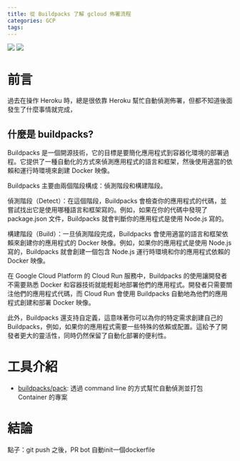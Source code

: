 ```yaml
---
title: 從 Buildpacks 了解 gcloud 佈署流程
categories: GCP
tags:
---
```



![](https://nijialin.com/images/2023/)
![](https://nijialin.com/images/common.jpeg)


# 前言

過去在操作 Heroku 時，總是很依靠 Heroku 幫忙自動偵測佈署，但都不知道後面發生了什麼事情就完成，

<!-- more -->


## 什麼是 buildpacks?

Buildpacks 是一個開源技術，它的目標是要簡化應用程式到容器化環境的部署過程。它提供了一種自動化的方式來偵測應用程式的語言和框架，然後使用適當的依賴和運行時環境來創建 Docker 映像。

Buildpacks 主要由兩個階段構成：偵測階段和構建階段。

偵測階段（Detect）：在這個階段，Buildpacks 會檢查你的應用程式的代碼，並嘗試找出它是使用哪種語言和框架寫的。例如，如果在你的代碼中發現了 package.json 文件，Buildpacks 就會判斷你的應用程式是使用 Node.js 寫的。

構建階段（Build）：一旦偵測階段完成，Buildpacks 會使用適當的語言和框架依賴來創建你的應用程式的 Docker 映像。例如，如果你的應用程式是使用 Node.js 寫的，Buildpacks 就會創建一個包含 Node.js 運行時環境和你的應用程式依賴的 Docker 映像。

在 Google Cloud Platform 的 Cloud Run 服務中，Buildpacks 的使用讓開發者不需要熟悉 Docker 和容器技術就能輕鬆地部署他們的應用程式。開發者只需要關注他們的應用程式代碼，而 Cloud Run 會使用 Buildpacks 自動地為他們的應用程式創建和部署 Docker 映像。

此外，Buildpacks 還支持自定義，這意味著你可以為你的特定需求創建自己的 Buildpacks，例如，如果你的應用程式需要一些特殊的依賴或配置。這給予了開發者更大的靈活性，同時仍然保留了自動化部署的便利性。
# 工具介紹

- [buildpacks/pack](https://github.com/buildpacks/pack): 透過 command line 的方式幫忙自動偵測並打包 Container 的專案


# 結論

點子：git push 之後，PR bot 自動init一個dockerfile
<style>
  section.compact {
    font-size: 150%  
  }
  img[alt~="center"] {
    display: block;
    margin: 0 auto;
  }
</style>